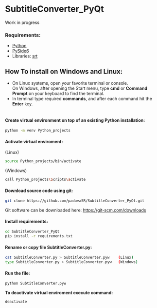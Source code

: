 # SubtitleConverter_PyQt
 Work in progress

### Requirements:
* [Python](http://www.python.org/)
* [PySide6](https://pypi.org/project/PySide6/)
* Libraries: [srt](https://github.com/cdown/srt)
## How To install on Windows and Linux:

* On Linux systems, open your favorite terminal or console.<br>
On Windows, after opening the Start menu, type  **cmd** or **Command Prompt** on your keyboard to find the terminal.
* In terminal type required **commands**, and after each command hit the **Enter** key.
<br>&nbsp;
#### Create virtual environment on top of an existing Python installation:
```sh
python -m venv Python_projects
```
#### Activate virtual enviroment:
 (Linux)
```sh
source Python_projects/bin/activate
```
(Windows)
```sh
call Python_projects\Scripts\activate
```
#### Download source code using git:  
```sh
git clone https://github.com/padovaSR/SubtitleConverter_PyQt.git
```
Git software can be downloaded here: <https://git-scm.com/downloads>

#### Install requirements:

```sh
cd SubtitleConverter_PyQt
pip install -r requirements.txt
```
#### Rename or copy file **SubtitleConverter.py**:
```sh
cat SubtitleConverter.py > SubtitleConverter.pyw	(Linux)
type SubtitleConverter.py > SubtitleConverter.pyw	(Windows)
```
#### Run the file:
```sh
python SubtitleConverter.pyw
```
**To deactivate virtual enviroment execute command:**
```sh
deactivate
``` 